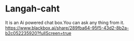 # Langah-caht
It is an Ai powered chat box.You can ask any thing from it.
https://www.blackbox.ai/share/289fba64-95f5-43d2-8b2a-b2c052235920?fullScreen=true
<!DOCTYPE html>
<html lang="en">
<head>
    <meta charset="UTF-8">
    <meta name="viewport" content="width=device-width, initial-scale=1.0">
    <title>Langah Chat - AI-Powered Chat Platform</title>
    <script src="https://cdn.tailwindcss.com"></script>
    <link rel="stylesheet" href="https://cdnjs.cloudflare.com/ajax/libs/font-awesome/6.4.0/css/all.min.css">
    <script src="https://accounts.google.com/gsi/client" async defer></script>
    <style>
        :root {
            --primary-color: #10a37f;
            --primary-hover: #0d8a6c;
            --sidebar-bg: #202123;
            --chat-bg: #343541;
            --text-color: #f7f7f8;
        }
        
        body {
            font-family: 'Segoe UI', Tahoma, Geneva, Verdana, sans-serif;
            color: var(--text-color);
            background-color: var(--chat-bg);
            margin: 0;
            padding: 0;
            height: 100vh;
            display: flex;
            overflow: hidden;
        }
        
        .sidebar {
            width: 260px;
            background-color: var(--sidebar-bg);
            height: 100vh;
            overflow-y: auto;
            transition: all 0.3s ease;
            display: flex;
            flex-direction: column;
            position: relative;
            z-index: 10;
        }
        
        .chat-container {
            flex: 1;
            display: flex;
            flex-direction: column;
            height: 100vh;
            overflow: hidden;
        }
        
        .messages {
            flex: 1;
            overflow-y: auto;
            padding: 20px;
            display: flex;
            flex-direction: column;
            -webkit-overflow-scrolling: touch;
        }
        
        .message {
            max-width: 800px;
            margin: 0 auto 20px;
            width: 100%;
            padding: 20px;
            border-radius: 8px;
            line-height: 1.5;
            word-wrap: break-word;
        }
        
        .user-message {
            background-color: #343541;
            border: 1px solid #444654;
        }
        
        .bot-message {
            background-color: #444654;
        }
        
        .input-container {
            padding: 20px;
            width: 100%;
            max-width: 800px;
            margin: 0 auto;
            position: relative;
        }
        
        .chat-input {
            width: 100%;
            padding: 12px 15px;
            border-radius: 8px;
            border: 1px solid #555;
            background-color: #40414f;
            color: white;
            font-size: 16px;
            resize: none;
            outline: none;
            transition: height 0.2s;
            min-height: 50px;
            max-height: 200px;
        }
        
        .send-btn {
            background-color: var(--primary-color);
            color: white;
            border: none;
            border-radius: 8px;
            padding: 12px 20px;
            cursor: pointer;
            margin-left: 10px;
            transition: background-color 0.3s;
            position: absolute;
            right: 25px;
            bottom: 25px;
        }
        
        .send-btn:hover {
            background-color: var(--primary-hover);
        }
        
        .new-chat-btn {
            border: 1px solid #555;
            border-radius: 8px;
            padding: 12px;
            cursor: pointer;
            margin: 10px;
            text-align: left;
            transition: background-color 0.3s;
        }
        
        .new-chat-btn:hover {
            background-color: #2b2c2f;
        }
        
        .chat-history {
            flex: 1;
            overflow-y: auto;
            -webkit-overflow-scrolling: touch;
        }
        
        .chat-item {
            padding: 12px;
            cursor: pointer;
            border-radius: 5px;
            margin: 5px 10px;
            white-space: nowrap;
            overflow: hidden;
            text-overflow: ellipsis;
        }
        
        .chat-item:hover {
            background-color: #2b2c2f;
        }
        
        .sidebar-footer {
            padding: 10px;
            border-top: 1px solid #555;
        }
        
        .user-profile {
            display: flex;
            align-items: center;
            padding: 10px;
            cursor: pointer;
        }
        
        .user-profile:hover {
            background-color: #2b2c2f;
        }
        
        .user-avatar {
            width: 30px;
            height: 30px;
            border-radius: 50%;
            margin-right: 10px;
            background-color: var(--primary-color);
            display: flex;
            align-items: center;
            justify-content: center;
        }
        
        .model-selector {
            padding: 10px;
            margin: 10px;
            border-radius: 5px;
            background-color: #2b2c2f;
        }
        
        .model-selector select {
            width: 100%;
            background-color: transparent;
            color: white;
            border: none;
            outline: none;
        }
        
        .header {
            padding: 20px;
            border-bottom: 1px solid #555;
            display: flex;
            justify-content: space-between;
            align-items: center;
        }
        
        .header-title {
            font-size: 20px;
            font-weight: bold;
        }
        
        .header-actions {
            display: flex;
            gap: 10px;
        }
        
        .header-btn {
            background: none;
            border: none;
            color: white;
            cursor: pointer;
            font-size: 16px;
        }
        
        .typing-indicator {
            display: flex;
            align-items: center;
            gap: 5px;
            margin-bottom: 20px;
        }
        
        .typing-dot {
            width: 8px;
            height: 8px;
            background-color: #aaa;
            border-radius: 50%;
            animation: typing 1.4s infinite ease-in-out;
        }
        
        .typing-dot:nth-child(1) {
            animation-delay: 0s;
        }
        
        .typing-dot:nth-child(2) {
            animation-delay: 0.2s;
        }
        
        .typing-dot:nth-child(3) {
            animation-delay: 0.4s;
        }
        
        @keyframes typing {
            0%, 60%, 100% {
                transform: translateY(0);
                opacity: 0.6;
            }
            30% {
                transform: translateY(-5px);
                opacity: 1;
            }
        }
        
        /* Mobile menu button */
        .mobile-menu-btn {
            display: none;
            position: fixed;
            left: 10px;
            top: 10px;
            z-index: 100;
            background-color: var(--sidebar-bg);
            border: none;
            color: white;
            border-radius: 5px;
            padding: 10px;
            cursor: pointer;
        }
        
        /* Authentication styles */
        .auth-container {
            display: flex;
            justify-content: center;
            align-items: center;
            height: 100vh;
            background-color: var(--sidebar-bg);
        }
        
        .auth-box {
            background-color: var(--chat-bg);
            padding: 30px;
            border-radius: 10px;
            width: 100%;
            max-width: 400px;
            box-shadow: 0 5px 15px rgba(0,0,0,0.3);
        }
        
        .auth-title {
            text-align: center;
            margin-bottom: 20px;
            font-size: 24px;
            color: var(--primary-color);
        }
        
        .auth-form {
            display: flex;
            flex-direction: column;
        }
        
        .auth-input {
            margin-bottom: 15px;
            padding: 12px;
            border-radius: 5px;
            border: 1px solid #555;
            background-color: #40414f;
            color: white;
            font-size: 16px;
        }
        
        .auth-btn {
            background-color: var(--primary-color);
            color: white;
            border: none;
            padding: 12px;
            border-radius: 5px;
            cursor: pointer;
            font-size: 16px;
            margin-bottom: 15px;
        }
        
        .auth-btn:hover {
            background-color: var(--primary-hover);
        }
        
        .auth-divider {
            text-align: center;
            margin: 15px 0;
            position: relative;
        }
        
        .auth-divider::before, .auth-divider::after {
            content: "";
            flex: 1;
            border-bottom: 1px solid #555;
            margin: auto;
        }
        
        .auth-divider-text {
            padding: 0 10px;
            color: #aaa;
        }
        
        .social-auth {
            display: flex;
            flex-direction: column;
            gap: 10px;
        }
        
        .social-btn {
            display: flex;
            align-items: center;
            justify-content: center;
            padding: 10px;
            border-radius: 5px;
            background-color: #4285F4;
            color: white;
            text-decoration: none;
            font-weight: bold;
        }
        
        .social-btn i {
            margin-right: 10px;
        }
        
        .auth-link {
            text-align: center;
            margin-top: 15px;
            color: #aaa;
        }
        
        .auth-link a {
            color: var(--primary-color);
            text-decoration: none;
        }
        
        /* Memory system styles */
        .memory-section {
            border-top: 1px solid #555;
            padding: 15px;
        }
        
        .memory-toggle {
            display: flex;
            justify-content: space-between;
            align-items: center;
            cursor: pointer;
        }
        
        .memory-content {
            margin-top: 10px;
            display: none;
        }
        
        .memory-content.active {
            display: block;
        }
        
        .memory-input {
            width: 100%;
            padding: 10px;
            border-radius: 5px;
            border: 1px solid #555;
            background-color: #40414f;
            color: white;
            margin-top: 5px;
        }
        
        /* Responsive styles */
        @media (max-width: 768px) {
            .sidebar {
                position: fixed;
                left: -260px;
                width: 260px;
                height: 100%;
                transition: left 0.3s;
            }
            
            .sidebar.open {
                left: 0;
            }
            
            .mobile-menu-btn {
                display: block;
            }
            
            .message {
                padding: 15px;
            }
            
            .input-container {
                padding: 15px;
            }
            
            .send-btn {
                padding: 10px 15px;
                bottom: 20px;
                right: 20px;
            }
            
            .chat-input {
                padding: 10px;
            }
        }
    </style>
</head>
<body>
    <!-- Mobile menu button (visible only on small screens) -->
    <button class="mobile-menu-btn" id="mobileMenuBtn">
        <i class="fas fa-bars"></i>
    </button>
    
    <!-- Sidebar -->
    <div class="sidebar" id="sidebar">
        <div class="nav-container">
            <div class="nav-logo">Langah Chat</div>
            <button class="new-chat-btn" id="newChatBtn">
                <i class="fas fa-plus"></i> New chat
            </button>
            
            <div class="chat-history" id="chatHistory">
                <div class="chat-item" data-id="1">Getting started with AI</div>
                <div class="chat-item" data-id="2">Python programming help</div>
                <div class="chat-item" data-id="3">Creative writing ideas</div>
                <div class="chat-item" data-id="4">History of artificial intelligence</div>
            </div>
            
            <div class="memory-section">
                <div class="memory-toggle" id="memoryToggle">
                    <span>Memory System</span>
                    <i class="fas fa-chevron-down"></i>
                </div>
                <div class="memory-content" id="memoryContent">
                    <textarea class="memory-input" placeholder="Add context for Langah Chat to remember..."></textarea>
                </div>
            </div>
            
            <div class="sidebar-footer">
                <div class="user-profile" id="userProfile">
                    <div class="user-avatar">
                        <i class="fas fa-user"></i>
                    </div>
                    <div class="user-name">John Doe</div>
                    <div class="dropdown">
                        <i class="fas fa-ellipsis-v" style="margin-left: auto;"></i>
                        <div class="dropdown-content">
                            <a href="#" id="profileLink"><i class="fas fa-user"></i> Profile</a>
                            <a href="#" id="settingsLink"><i class="fas fa-cog"></i> Settings</a>
                            <a href="#" id="logoutLink"><i class="fas fa-sign-out-alt"></i> Logout</a>
                        </div>
                    </div>
                </div>
            </div>
        </div>
    </div>
    
    <!-- Main Chat Area -->
    <div class="chat-container" id="chatContainer">
        <!-- Default content when no chat is selected -->
        <div class="messages" id="messages">
            <div style="text-align: center; margin-top: 100px;">
                <h1 style="font-size: 36px; margin-bottom: 20px;">Langah Chat</h1>
                <p style="font-size: 18px; margin-bottom: 30px; max-width: 600px; margin-left: auto; margin-right: auto;">
                    Welcome to Langah Chat - Your AI-powered assistant. Start a new chat or select one from your history.
                </p>
                <div class="features-grid">
                    <div class="feature-card">
                        <div class="feature-icon"><i class="fas fa-lightbulb"></i></div>
                        <h3 class="feature-title">Creative Ideas</h3>
                        <p>Generate innovative ideas for your projects, stories, or business.</p>
                    </div>
                </div>
            </div>
        </div>
        
        <div class="input-container">
            <textarea class="chat-input" id="userInput" placeholder="Message Langah Chat..." rows="1"></textarea>
            <button class="send-btn" id="sendBtn">
                <i class="fas fa-paper-plane"></i>
            </button>
            <p style="text-align: center; font-size: 12px; margin-top: 10px; color: #aaa;">
                Langah Chat can make mistakes. Consider checking important information.
            </p>
        </div>
    </div>
    
    <!-- Authentication Modal -->
    <div id="authModal" class="modal" style="display: none;">
        <div class="modal-content">
            <div class="modal-header">
                <h2>Welcome to Langah Chat</h2>
                <span class="modal-close" id="authModalClose">&times;</span>
            </div>
            <div class="auth-box">
                <div id="signin-form">
                    <div class="auth-title">Sign In</div>
                    <form class="auth-form" id="loginForm">
                        <input type="email" class="auth-input" placeholder="Email" required>
                        <input type="password" class="auth-input" placeholder="Password" required>
                        <button type="submit" class="auth-btn">Sign In</button>
                    </form>
                    <div class="auth-divider">
                        <span class="auth-divider-text">OR</span>
                    </div>
                    <div class="social-auth">
                        <div id="g_id_onload"
                             data-client_id="YOUR_GOOGLE_CLIENT_ID.apps.googleusercontent.com"
                             data-context="signin"
                             data-ux_mode="popup"
                             data-callback="handleGoogleAuth"
                             data-auto_prompt="false">
                        </div>
                        <div class="g_id_signin"
                             data-type="standard"
                             data-shape="rectangular"
                             data-theme="filled_blue"
                             data-text="continue_with"
                             data-size="large"
                             data-logo_alignment="left"
                             data-width="300">
                        </div>
                    </div>
                    <div class="auth-link">
                        Don't have an account? <a href="#" id="showSignup">Sign up</a>
                    </div>
                </div>
                
                <div id="signup-form" style="display: none;">
                    <div class="auth-title">Sign Up</div>
                    <form class="auth-form" id="registerForm">
                        <input type="text" class="auth-input" placeholder="Name" required>
                        <input type="email" class="auth-input" placeholder="Email" required>
                        <input type="password" class="auth-input" placeholder="Password" required>
                        <input type="password" class="auth-input" placeholder="Confirm Password" required>
                        <button type="submit" class="auth-btn">Create Account</button>
                    </form>
                    <div class="auth-link">
                        Already have an account? <a href="#" id="showSignin">Sign in</a>
                    </div>
                </div>
            </div>
        </div>
    </div>
    
    <script>
        // Chat functionality
        const messages = document.getElementById('messages');
        const userInput = document.getElementById('userInput');
        const sendBtn = document.getElementById('sendBtn');
        const chatHistory = document.getElementById('chatHistory');
        const newChatBtn = document.getElementById('newChatBtn');
        const mobileMenuBtn = document.getElementById('mobileMenuBtn');
        const sidebar = document.getElementById('sidebar');
        const memoryToggle = document.getElementById('memoryToggle');
        const memoryContent = document.getElementById('memoryContent');
        const authModal = document.getElementById('authModal');
        const authModalClose = document.getElementById('authModalClose');
        const showSignup = document.getElementById('showSignup');
        const showSignin = document.getElementById('showSignin');
        const loginForm = document.getElementById('loginForm');
        const registerForm = document.getElementById('registerForm');
        const logoutLink = document.getElementById('logoutLink');
        
        // Conversation memory (simulating ChatGPT's extended memory)
        let conversationContext = [];
        let currentChatId = null;
        
        // Auto-resize textarea as user types
        userInput.addEventListener('input', function() {
            this.style.height = 'auto';
            this.style.height = (this.scrollHeight) + 'px';
        });
        
        // Mobile menu toggle
        mobileMenuBtn.addEventListener('click', function() {
            sidebar.classList.toggle('open');
        });
        
        // Memory toggle
        memoryToggle.addEventListener('click', function() {
            memoryContent.classList.toggle('active');
            const icon = this.querySelector('i');
            icon.classList.toggle('fa-chevron-down');
            icon.classList.toggle('fa-chevron-up');
        });
        
        // New chat button
        newChatBtn.addEventListener('click', function() {
            createNewChat();
        });
        
        // Chat history click
        chatHistory.addEventListener('click', function(e) {
            if (e.target.classList.contains('chat-item')) {
                loadChat(e.target.dataset.id);
            }
        });
        
        // Send message function
        sendBtn.addEventListener('click', sendMessage);
        userInput.addEventListener('keydown', function(e) {
            if (e.key === 'Enter' && !e.shiftKey) {
                e.preventDefault();
                sendMessage();
            }
        });
        
        // Authentication modal
        authModalClose.addEventListener('click', function() {
            authModal.style.display = 'none';
        });
        
        showSignup.addEventListener('click', function(e) {
            e.preventDefault();
            document.getElementById('signin-form').style.display = 'none';
            document.getElementById('signup-form').style.display = 'block';
        });
        
        showSignin.addEventListener('click', function(e) {
            e.preventDefault();
            document.getElementById('signup-form').style.display = 'none';
            document.getElementById('signin-form').style.display = 'block';
        });
        
        // Form submissions
        loginForm.addEventListener('submit', function(e) {
            e.preventDefault();
            simulateLogin();
        });
        
        registerForm.addEventListener('submit', function(e) {
            e.preventDefault();
            simulateRegistration();
        });
        
        logoutLink.addEventListener('click', function(e) {
            e.preventDefault();
            logoutUser();
        });
        
        // Functions
        function sendMessage() {
            const messageContent = userInput.value.trim();
            if (messageContent === '') return;
            
            // Add user message to conversation context (memory)
            conversationContext.push({
                role: 'user',
                content: messageContent,
                timestamp: new Date().getTime()
            });
            
            // Clear input
            userInput.value = '';
            userInput.style.height = 'auto';
            
            // Display user message
            displayMessage(messageContent, 'user');
            
            // Show typing indicator
            showTypingIndicator();
            
            // Simulate bot response after delay
            setTimeout(() => {
                hideTypingIndicator();
                generateBotResponse(messageContent);
            }, 1000 + Math.random() * 2000); // Random delay between 1-3 seconds
        }
        
        function displayMessage(content, sender) {
            const messageElement = document.createElement('div');
            messageElement.classList.add('message', sender + '-message');
            messageElement.textContent = content;
            messages.appendChild(messageElement);
            messages.scrollTop = messages.scrollHeight;
        }
        
        function showTypingIndicator() {
            const typingElement = document.createElement('div');
            typingElement.classList.add('typing-indicator');
            typingElement.id = 'typingIndicator';
            typingElement.innerHTML = `
                <div class="typing-dot"></div>
                <div class="typing-dot"></div>
                <div class="typing-dot"></div>
                <span style="margin-left: 5px;">Langah Chat is typing...</span>
            `;
            messages.appendChild(typingElement);
            messages.scrollTop = messages.scrollHeight;
        }
        
        function hideTypingIndicator() {
            const typingElement = document.getElementById('typingIndicator');
            if (typingElement) {
                typingElement.remove();
            }
        }
        
        function generateBotResponse(userMessage) {
            // Get context from memory system for more personalized responses
            const memoryContext = document.querySelector('.memory-input').value;
            
            // Create a more advanced response based on conversation context
            let response = "";
            
            if (userMessage.toLowerCase().includes("hello") || 
                userMessage.toLowerCase().includes("hi") ||
                userMessage.toLowerCase().includes("hey")) {
                response = "Hello! I'm Langah Chat, your AI assistant. How can I help you today?";
            } else if (userMessage.toLowerCase().includes("code") || 
                      userMessage.toLowerCase().includes("programming")) {
                response = "I can help with various programming topics. I support Python, JavaScript, Java, C++, and many other languages. Could you be more specific about what you need help with?";
            } else if (userMessage.toLowerCase().includes("thank")) {
                response = "You're welcome! Is there anything else I can assist you with?";
            } else if (memoryContext && userMessage.toLowerCase().includes(memoryContext.toLowerCase())) {
                response = `Based on the context you've provided ("${memoryContext}"), here's what I can tell you: ${userMessage} relates to this context significantly. Can you elaborate on what specific information you're looking for?`;
            } else {
                // Generate general response with enhanced memory context
                const lastFewMessages = conversationContext.slice(-3);
                
                if (lastFewMessages.length > 0) {
                    response = `I understand you're asking about "${userMessage}".`;
                    
                    if (lastFewMessages.some(msg => msg.content.toLowerCase().includes("help"))) {
                        response += " I'd be happy to help!";
                    }
                    
                    if (lastFewMessages.some(msg => 
                        msg.content.toLowerCase().includes("python") || 
                        msg.content.toLowerCase().includes("java") ||
                        msg.content.toLowerCase().includes("javascript"))) {
                        response += " Would you like me to share some coding examples?";
                    }
                    
                    response += " Please let me know how I can assist you further.";
                } else {
                    response = `Thank you for your message about "${userMessage}". I'm here to assist you with any questions you have. Could you provide more details about what information you're looking for?`;
                }
            }
            
            // Add bot message to conversation context (memory)
            conversationContext.push({
                role: 'assistant',
                content: response,
                timestamp: new Date().getTime()
            });
            
            // Display response
            displayMessage(response, 'bot');
            
            // Update chat history if this is a new chat
            if (!currentChatId) {
                currentChatId = Date.now();
                const chatTitle = userMessage.length > 20 ? userMessage.substring(0, 20) + '...' : userMessage;
                addToChatHistory(currentChatId, chatTitle);
            }
        }
        
        function createNewChat() {
            // Clear current conversation
            messages.innerHTML = '';
            conversationContext = [];
            currentChatId = null;
            
            // Show welcome message
            const welcomeMsg = document.createElement('div');
            welcomeMsg.style.textAlign = 'center';
            welcomeMsg.style.marginTop = '100px';
            welcomeMsg.innerHTML = `
                <h1 style="font-size: 36px; margin-bottom: 20px;">New Chat</h1>
                <p style="font-size: 18px; margin-bottom: 30px; max-width: 600px; margin-left: auto; margin-right: auto;">
                    Start a new conversation with Langah Chat. You can ask anything!
                </p>
            `;
            messages.appendChild(welcomeMsg);
        }
        
        function loadChat(chatId) {
            // In a real app, this would load from server/database
            currentChatId = chatId;
            messages.innerHTML = '';
            
            // Simulate loading chat history
            displayMessage("Continuing from previous conversation about " + 
                         document.querySelector(`.chat-item[data-id="${chatId}"]`).textContent, 'bot');
        }
        
        function addToChatHistory(id, title) {
            const chatItem = document.createElement('div');
            chatItem.classList.add('chat-item');
            chatItem.textContent = title;
            chatItem.dataset.id = id;
            chatHistory.insertBefore(chatItem, chatHistory.firstChild);
        }
        
        function simulateLogin() {
            // In a real app, this would be an API call
            alert('Login successful! Welcome back.');
            authModal.style.display = 'none';
            document.querySelector('.user-name').textContent = 'Signed In User';
        }
        
        function simulateRegistration() {
            // In a real app, this would be an API call
            alert('Registration successful! You can now log in.');
            document.getElementById('signup-form').style.display = 'none';
            document.getElementById('signin-form').style.display = 'block';
        }
        
        function logoutUser() {
            // In a real app, this would clear auth tokens
            alert('You have been logged out.');
            document.querySelector('.user-name').textContent = 'Guest User';
            authModal.style.display = 'block';
        }
        
        // Google auth callback
        function handleGoogleAuth(response) {
            console.log('Google auth response:', response);
            // In a real app, send credential to your backend
            const profile = response.credential;
            alert(`Welcome ${profile.name}! You've signed in with Google.`);
            authModal.style.display = 'none';
            document.querySelector('.user-name').textContent = profile.name;
        }
        
        // Initialize with authentication check
        function init() {
            // Check if user is authenticated (simulated)
            const isAuthenticated = false; // Change to true for demo
            
            if (!isAuthenticated) {
                authModal.style.display = 'block';
            }
            
            // Event listener for closing modal when clicking outside
            window.addEventListener('click', function(event) {
                if (event.target === authModal) {
                    authModal.style.display = 'none';
                }
            });
        }
        
        // Initialize the app
        init();
    </script>
</body>
</html>
